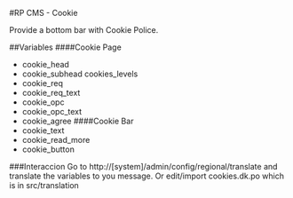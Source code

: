 #RP CMS - Cookie

Provide a bottom bar with Cookie Police. 

##Variables 
  ####Cookie Page
  - cookie_head
  - cookie_subhead
  cookies_levels
  - cookie_req
  - cookie_req_text
  - cookie_opc
  - cookie_opc_text
  - cookie_agree
  ####Cookie Bar
  - cookie_text
  - cookie_read_more
  - cookie_button



###Interaccion 
Go to http://[system]/admin/config/regional/translate and translate the variables to you message. Or edit/import cookies.dk.po which is in src/translation
